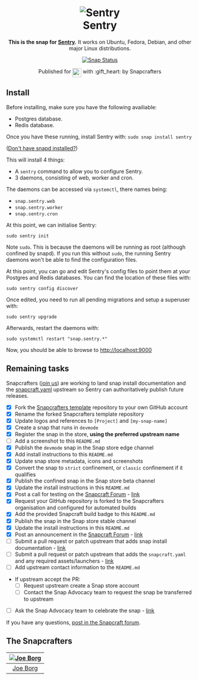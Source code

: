 <h1 align="center">
  <img src="https://sentry-brand.storage.googleapis.com/sentry-glyph-black.png" alt="Sentry">
  <br />
  Sentry
</h1>

<p align="center"><b>This is the snap for <a href="https://sentry.io">Sentry</a>.</b> It works on Ubuntu, Fedora, Debian, and other major Linux
distributions.</p>

<p align="center">
<a href="https://build.snapcraft.io/user/snapcrafters/sentry"><img src="https://build.snapcraft.io/badge/snapcrafters/sentry.svg" alt="Snap Status"></a>
</p>

<p align="center">Published for <img src="http://anything.codes/slack-emoji-for-techies/emoji/tux.png" align="top" width="24" /> with :gift_heart: by Snapcrafters</p>

## Install

Before installing, make sure you have the following availiable:

* Postgres database.
* Redis database.

Once you have these running, install Sentry with:
`sudo snap install sentry`

([Don't have snapd installed?](https://snapcraft.io/docs/core/install))

This will install 4 things:

* A `sentry` command to allow you to configure Sentry.
* 3 daemons, consisting of web, worker and cron.

The daemons can be accessed via `systemctl`, there names being:

* `snap.sentry.web`
* `snap.sentry.worker`
* `snap.sentry.cron`

At this point, we can initialise Sentry:

`sudo sentry init`

Note `sudo`.  This is because the daemons will be running as root (although confined by snapd).  If you run this without `sudo`, the running Sentry daemons won't be able to find the configuration files.

At this point, you can go and edit Sentry's config files to point them at your Postgres and Redis databases.  You can find the location of these files with:

`sudo sentry config discover`

Once edited, you need to run all pending migrations and setup a superuser with:

`sudo sentry upgrade`

Afterwards, restart the daemons with:

`sudo systemctl restart "snap.sentry.*"`

Now, you should be able to browse to [http://localhost:9000](http://localhost:9000)

## Remaining tasks

Snapcrafters ([join us](https://forum.snapcraft.io/t/join-snapcrafters/1325)) are working to land snap install documentation and the [snapcraft.yaml](https://github.com/joedborg/snap-pycharm-professional/blob/master/snap/snapcraft.yaml) upstream so Sentry can authoritatively publish future releases.

  - [x] Fork the [Snapcrafters template](https://github.com/snapcrafters/fork-and-rename-me) repository to your own GitHub account
  - [x] Rename the forked Snapcrafters template repository
  - [x] Update logos and references to `[Project]` and `[my-snap-name]`
  - [x] Create a snap that runs in `devmode`
  - [x] Register the snap in the store, **using the preferred upstream name**
  - [ ] Add a screenshot to this `README.md`
  - [x] Publish the `devmode` snap in the Snap store edge channel
  - [x] Add install instructions to this `README.md`
  - [x] Update snap store metadata, icons and screenshots
  - [x] Convert the snap to `strict` confinement, or `classic` confinement if it qualifies
  - [x] Publish the confined snap in the Snap store beta channel
  - [x] Update the install instructions in this `README.md`
  - [x] Post a call for testing on the [Snapcraft Forum](https://forum.snapcraft.io) - [link](https://forum.snapcraft.io/t/sentry-snap-package/764)
  - [x] Request your GitHub repository is forked to the Snapcrafters organisation and configured for automated builds
  - [x] Add the provided Snapcraft build badge to this `README.md`
  - [x] Publish the snap in the Snap store stable channel
  - [x] Update the install instructions in this `README.md`
  - [x] Post an announcement in the [Snapcraft Forum](https://forum.snapcraft.io) - [link](https://forum.snapcraft.io/t/sentry-snap-package/764)
  - [ ] Submit a pull request or patch upstream that adds snap install documentation - [link]()
  - [ ] Submit a pull request or patch upstream that adds the `snapcraft.yaml` and any required assets/launchers - [link]()
  - [ ] Add upstream contact information to the `README.md`  
  - If upstream accept the PR:
    - [ ] Request upstream create a Snap store account
    - [ ] Contact the Snap Advocacy team to request the snap be transferred to upstream
  - [ ] Ask the Snap Advocacy team to celebrate the snap - [link]()

If you have any questions, [post in the Snapcraft forum](https://forum.snapcraft.io).

## The Snapcrafters

| [![Joe Borg](https://en.gravatar.com/userimage/28566319/4e248ef2546c1efdc9ecf1c7688f53fb?size=128)](https://github.com/joedborg/) |
| :---: |
| [Joe Borg](https://github.com/joedborg/) |

<!-- Uncomment and modify this when you have upstream contacts
## Upstream

| [![Upstream Name](http://gravatar.com/avatar/bc0bced65e963eb5c3a16cab8b004431?s=128)](https://github.com/upstreamname) |
| :---: |
| [Upstream Name](https://github.com/upstreamname) |
-->
